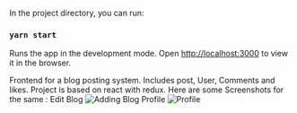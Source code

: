 In the project directory, you can run:
### `yarn start`

Runs the app in the development mode.
Open [http://localhost:3000](http://localhost:3000) to view it in the browser.

Frontend for a blog posting system. 
Includes post, User, Comments and likes. 
Project is based on react with redux.
Here are some Screenshots for the same :
Edit Blog
![Adding Blog](https://user-images.githubusercontent.com/26536200/123756476-93425480-d8da-11eb-849e-86228251f1d3.png)
Profile
![Profile](https://user-images.githubusercontent.com/26536200/123756456-8cb3dd00-d8da-11eb-837f-1f93e470dd79.png)

